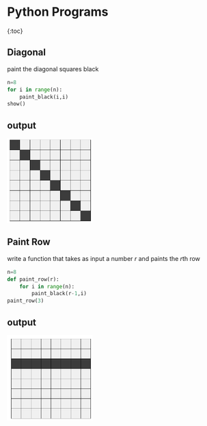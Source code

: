 # Python Programs 
{:toc}

## Diagonal 
paint the diagonal squares black 
```python
n=8
for i in range(n):
    paint_black(i,i)
show()
```

## output 
<img src="/images/diagonal.PNG" alt="diagonal" width="200"/>

## Paint Row
write a function that takes as input a number *r* and paints the *r*th row
```python
n=8
def paint_row(r):
    for i in range(n):
        paint_black(r-1,i)
paint_row(3)
```

## output
<img src="/images/paint_row.png" alt="paint_row" width="200"/>

